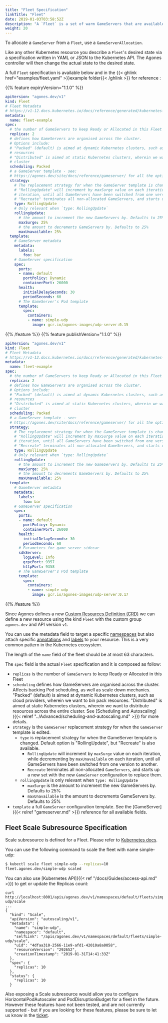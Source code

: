 ```yaml
---
title: "Fleet Specification"
linkTitle: "Fleet"
date: 2019-01-03T03:58:52Z
description: "A `Fleet` is a set of warm GameServers that are available to be allocated from."
weight: 20
---
```


To allocate a `GameServer` from a `Fleet`, use a `GameServerAllocation`.

Like any other Kubernetes resource you describe a `Fleet`'s desired state via a specification written in YAML or JSON to the Kubernetes API. The Agones controller will then change the actual state to the desired state.

A full `Fleet` specification is available below and in the {{< ghlink href="examples/fleet.yaml" >}}example folder{{< /ghlink >}} for reference :

{{% feature expiryVersion="1.1.0" %}}
```yaml
apiVersion: "agones.dev/v1"
kind: Fleet
# Fleet Metadata
# https://v1-12.docs.kubernetes.io/docs/reference/generated/kubernetes-api/v1.12/#objectmeta-v1-meta
metadata:
  name: fleet-example
spec:
  # the number of GameServers to keep Ready or Allocated in this Fleet
  replicas: 2
  # defines how GameServers are organised across the cluster.
  # Options include:
  # "Packed" (default) is aimed at dynamic Kubernetes clusters, such as cloud providers, wherein we want to bin pack
  # resources
  # "Distributed" is aimed at static Kubernetes clusters, wherein we want to distribute resources across the entire
  # cluster
  scheduling: Packed
  # a GameServer template - see:
  # https://agones.dev/site/docs/reference/gameserver/ for all the options
  strategy:
    # The replacement strategy for when the GameServer template is changed. Default option is "RollingUpdate",
    # "RollingUpdate" will increment by maxSurge value on each iteration, while decrementing by maxUnavailable on each
    # iteration, until all GameServers have been switched from one version to another.
    # "Recreate" terminates all non-allocated GameServers, and starts up a new set with the new details to replace them.
    type: RollingUpdate
    # Only relevant when `type: RollingUpdate`
    rollingUpdate:
      # the amount to increment the new GameServers by. Defaults to 25%
      maxSurge: 25%
      # the amount to decrements GameServers by. Defaults to 25%
      maxUnavailable: 25%
  template:
    # GameServer metadata
    metadata:
      labels:
        foo: bar
    # GameServer specification
    spec:
      ports:
      - name: default
        portPolicy: Dynamic
        containerPort: 26000
      health:
        initialDelaySeconds: 30
        periodSeconds: 60
      # The GameServer's Pod template
      template:
        spec:
          containers:
          - name: simple-udp
            image: gcr.io/agones-images/udp-server:0.15
```
{{% /feature %}}
{{% feature publishVersion="1.1.0" %}}
```yaml
apiVersion: "agones.dev/v1"
kind: Fleet
# Fleet Metadata
# https://v1-12.docs.kubernetes.io/docs/reference/generated/kubernetes-api/v1.12/#objectmeta-v1-meta
metadata:
  name: fleet-example
spec:
  # the number of GameServers to keep Ready or Allocated in this Fleet
  replicas: 2
  # defines how GameServers are organised across the cluster.
  # Options include:
  # "Packed" (default) is aimed at dynamic Kubernetes clusters, such as cloud providers, wherein we want to bin pack
  # resources
  # "Distributed" is aimed at static Kubernetes clusters, wherein we want to distribute resources across the entire
  # cluster
  scheduling: Packed
  # a GameServer template - see:
  # https://agones.dev/site/docs/reference/gameserver/ for all the options
  strategy:
    # The replacement strategy for when the GameServer template is changed. Default option is "RollingUpdate",
    # "RollingUpdate" will increment by maxSurge value on each iteration, while decrementing by maxUnavailable on each
    # iteration, until all GameServers have been switched from one version to another.
    # "Recreate" terminates all non-allocated GameServers, and starts up a new set with the new details to replace them.
    type: RollingUpdate
    # Only relevant when `type: RollingUpdate`
    rollingUpdate:
      # the amount to increment the new GameServers by. Defaults to 25%
      maxSurge: 25%
      # the amount to decrements GameServers by. Defaults to 25%
      maxUnavailable: 25%
  template:
    # GameServer metadata
    metadata:
      labels:
        foo: bar
    # GameServer specification
    spec:
      ports:
      - name: default
        portPolicy: Dynamic
        containerPort: 26000
      health:
        initialDelaySeconds: 30
        periodSeconds: 60
      # Parameters for game server sidecar
      sdkServer:
        logLevel: Info
        grpcPort: 9357
        httpPort: 9358
      # The GameServer's Pod template
      template:
        spec:
          containers:
          - name: simple-udp
            image: gcr.io/agones-images/udp-server:0.17
```
{{% /feature %}}

Since Agones defines a new 
[Custom Resources Definition (CRD)](https://kubernetes.io/docs/concepts/api-extension/custom-resources/) 
we can define a new resource using the kind `Fleet` with the custom group `agones.dev` and API 
version `v1`.

You can use the metadata field to target a specific 
[namespaces](https://kubernetes.io/docs/concepts/overview/working-with-objects/namespaces/) but also 
attach specific [annotations](https://kubernetes.io/docs/concepts/overview/working-with-objects/annotations/) 
and [labels](https://kubernetes.io/docs/concepts/overview/working-with-objects/labels/) to your resource. 
This is a very common pattern in the Kubernetes ecosystem.

The length of the `name` field of the fleet should be at most 63 characters.

The `spec` field is the actual `Fleet` specification and it is composed as follow:

- `replicas` is the number of `GameServers` to keep Ready or Allocated in this Fleet
- `scheduling` defines how GameServers are organised across the cluster. Affects backing Pod scheduling, as well as scale
                 down mechanics.
                 "Packed" (default) is aimed at dynamic Kubernetes clusters, such as cloud providers, wherein we want to bin pack
                 resources. "Distributed" is aimed at static Kubernetes clusters, wherein we want to distribute resources across the entire
                 cluster. See [Scheduling and Autoscaling]({{< relref "../Advanced/scheduling-and-autoscaling.md" >}}) for more details.
- `strategy` is the `GameServer` replacement strategy for when the `GameServer` template is edited.
  - `type` is replacement strategy for when the GameServer template is changed. Default option is "RollingUpdate", but "Recreate" is also available.
    - `RollingUpdate` will increment by `maxSurge` value on each iteration, while decrementing by `maxUnavailable` on each iteration, until all GameServers have been switched from one version to another.   
    - `Recreate` terminates all non-allocated `GameServers`, and starts up a new set with the new `GameServer` configuration to replace them.
  - `rollingUpdate` is only relevant when `type: RollingUpdate`
    - `maxSurge` is the amount to increment the new GameServers by. Defaults to 25%
    - `maxUnavailable` is the amount to decrements GameServers by. Defaults to 25%
- `template` a full `GameServer` configuration template.
   See the [GameServer]({{< relref "gameserver.md" >}}) reference for all available fields.

## Fleet Scale Subresource Specification

Scale subresource is defined for a Fleet. Please refer to [Kubernetes docs](https://kubernetes.io/docs/tasks/access-kubernetes-api/custom-resources/custom-resource-definitions/#subresources).

You can use the following command to scale the fleet with name simple-udp:

```bash
$ kubectl scale fleet simple-udp --replicas=10
fleet.agones.dev/simple-udp scaled
```

You can also use [Kubernetes API]({{< ref "/docs/Guides/access-api.md" >}}) to get or update the Replicas count:

```
curl http://localhost:8001/apis/agones.dev/v1/namespaces/default/fleets/simple-udp/scale
...
{
  "kind": "Scale",
  "apiVersion": "autoscaling/v1",
  "metadata": {
    "name": "simple-udp",
    "namespace": "default",
    "selfLink": "/apis/agones.dev/v1/namespaces/default/fleets/simple-udp/scale",
    "uid": "4dfaa310-2566-11e9-afd1-42010a8a0058",
    "resourceVersion": "292652",
    "creationTimestamp": "2019-01-31T14:41:33Z"
  },
  "spec": {
    "replicas": 10
  },
  "status": {
    "replicas": 10
  }
```

Also exposing a Scale subresource would allow you to configure HorizontalPodAutoscaler and PodDisruptionBudget for a fleet in the future. However these features have not been tested, and are not currently supported - but if you are looking for these features, please be sure to let us know in the [ticket](https://github.com/googleforgames/agones/issues/553). 
